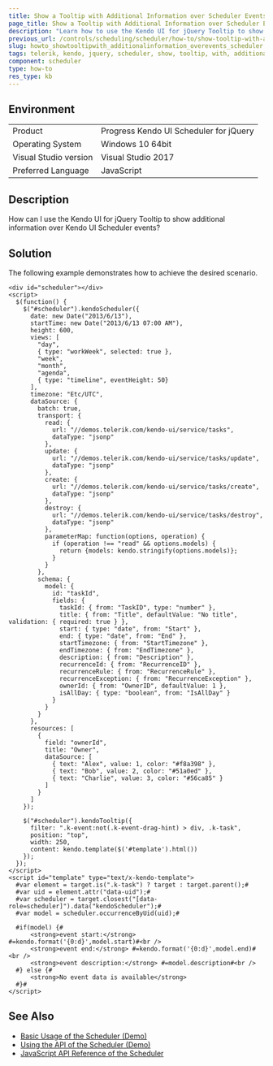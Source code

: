 ```yaml
---
title: Show a Tooltip with Additional Information over Scheduler Events
page_title: Show a Tooltip with Additional Information over Scheduler Events
description: "Learn how to use the Kendo UI for jQuery Tooltip to show additional information over Scheduler events."
previous_url: /controls/scheduling/scheduler/how-to/show-tooltip-with-additional-information-over-events, /controls/scheduling/scheduler/how-to/appearance/show-tooltip-with-slot-details
slug: howto_showtooltipwith_additionalinformation_overevents_scheduler
tags: telerik, kendo, jquery, scheduler, show, tooltip, with, additional, information, info, over, events 
component: scheduler
type: how-to
res_type: kb
---
```


## Environment

<table>
 <tr>
  <td>Product</td>
  <td>Progress Kendo UI Scheduler for jQuery</td>
 </tr>
 <tr>
  <td>Operating System</td>
  <td>Windows 10 64bit</td>
 </tr>
 <tr>
  <td>Visual Studio version</td>
  <td>Visual Studio 2017</td>
 </tr>
 <tr>
  <td>Preferred Language</td>
  <td>JavaScript</td>
 </tr>
</table>

## Description

How can I use the Kendo UI for jQuery Tooltip to show additional information over Kendo UI Scheduler events?

## Solution

The following example demonstrates how to achieve the desired scenario.

```dojo
<div id="scheduler"></div>
<script>
  $(function() {
    $("#scheduler").kendoScheduler({
      date: new Date("2013/6/13"),
      startTime: new Date("2013/6/13 07:00 AM"),
      height: 600,
      views: [
        "day",
        { type: "workWeek", selected: true },
        "week",
        "month",
        "agenda",
        { type: "timeline", eventHeight: 50}
      ],
      timezone: "Etc/UTC",
      dataSource: {
        batch: true,
        transport: {
          read: {
            url: "//demos.telerik.com/kendo-ui/service/tasks",
            dataType: "jsonp"
          },
          update: {
            url: "//demos.telerik.com/kendo-ui/service/tasks/update",
            dataType: "jsonp"
          },
          create: {
            url: "//demos.telerik.com/kendo-ui/service/tasks/create",
            dataType: "jsonp"
          },
          destroy: {
            url: "//demos.telerik.com/kendo-ui/service/tasks/destroy",
            dataType: "jsonp"
          },
          parameterMap: function(options, operation) {
            if (operation !== "read" && options.models) {
              return {models: kendo.stringify(options.models)};
            }
          }
        },
        schema: {
          model: {
            id: "taskId",
            fields: {
              taskId: { from: "TaskID", type: "number" },
              title: { from: "Title", defaultValue: "No title", validation: { required: true } },
              start: { type: "date", from: "Start" },
              end: { type: "date", from: "End" },
              startTimezone: { from: "StartTimezone" },
              endTimezone: { from: "EndTimezone" },
              description: { from: "Description" },
              recurrenceId: { from: "RecurrenceID" },
              recurrenceRule: { from: "RecurrenceRule" },
              recurrenceException: { from: "RecurrenceException" },
              ownerId: { from: "OwnerID", defaultValue: 1 },
              isAllDay: { type: "boolean", from: "IsAllDay" }
            }
          }
        }
      },
      resources: [
        {
          field: "ownerId",
          title: "Owner",
          dataSource: [
            { text: "Alex", value: 1, color: "#f8a398" },
            { text: "Bob", value: 2, color: "#51a0ed" },
            { text: "Charlie", value: 3, color: "#56ca85" }
          ]
        }
      ]
    });

    $("#scheduler").kendoTooltip({
      filter: ".k-event:not(.k-event-drag-hint) > div, .k-task",
      position: "top",
      width: 250,
      content: kendo.template($('#template').html())
    });
  });
</script>
<script id="template" type="text/x-kendo-template">
  #var element = target.is(".k-task") ? target : target.parent();#
  #var uid = element.attr("data-uid");#
  #var scheduler = target.closest("[data-role=scheduler]").data("kendoScheduler");#
  #var model = scheduler.occurrenceByUid(uid);#

  #if(model) {#
      <strong>event start:</strong> #=kendo.format('{0:d}',model.start)#<br />
      <strong>event end:</strong> #=kendo.format('{0:d}',model.end)#<br />
      <strong>event description:</strong> #=model.description#<br />
  #} else {#
      <strong>No event data is available</strong>
  #}#
</script>
```

## See Also

* [Basic Usage of the Scheduler (Demo)](https://demos.telerik.com/kendo-ui/scheduler/index)
* [Using the API of the Scheduler (Demo)](https://demos.telerik.com/kendo-ui/scheduler/api)
* [JavaScript API Reference of the Scheduler](/api/javascript/ui/scheduler)
